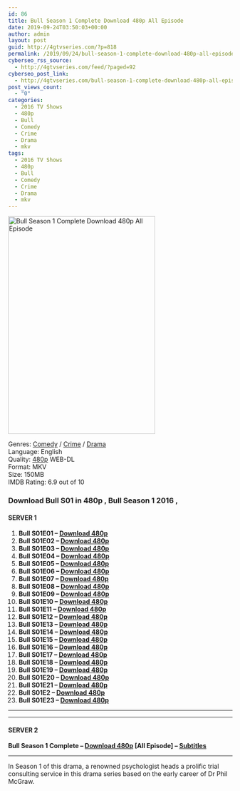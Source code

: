 ```yaml
---
id: 86
title: Bull Season 1 Complete Download 480p All Episode
date: 2019-09-24T03:50:03+00:00
author: admin
layout: post
guid: http://4gtvseries.com/?p=818
permalink: /2019/09/24/bull-season-1-complete-download-480p-all-episode-2/
cyberseo_rss_source:
  - http://4gtvseries.com/feed/?paged=92
cyberseo_post_link:
  - http://4gtvseries.com/bull-season-1-complete-download-480p-all-episode/
post_views_count:
  - "0"
categories:
  - 2016 TV Shows
  - 480p
  - Bull
  - Comedy
  - Crime
  - Drama
  - mkv
tags:
  - 2016 TV Shows
  - 480p
  - Bull
  - Comedy
  - Crime
  - Drama
  - mkv
---
```

<img loading="lazy" class="aligncenter" src="https://1.bp.blogspot.com/-d2GsCMjoVOc/XYm5K9rSDrI/AAAAAAAAAJo/p5iEV6354Fkh25k9NJM-OCbPcNteGasYQCK4BGAYYCw/s1600/Bull%2BSeason%2B1.jpg" alt="Bull Season 1 Complete Download 480p All Episode" width="330" height="488" />

Genres: <a href="http://4gtvseries.com/tag/comedy/" data-wpel-link="internal">Comedy</a> / <a href="http://4gtvseries.com/tag/crime/" data-wpel-link="internal">Crime</a> /&nbsp;<a href="http://4gtvseries.com/tag/drama/" data-wpel-link="internal">Drama</a>  
Language: English  
Quality:&nbsp;<a href="http://4gtvseries.com/tag/480p/" data-wpel-link="internal">480p</a> WEB-DL  
Format: MKV  
Size: 150MB  
IMDB Rating: 6.9 out of 10

### **Download Bull S01 in 480p , Bull Season 1 2016 ,&nbsp;**

#### <span><strong>SERVER 1</strong></span>

  1. **Bull S01E01 – <a href="http://slink.dl480p.xyz/RV5xd" data-wpel-link="external" target="_blank" rel="nofollow external noopener noreferrer" class="wpel-icon-left"><i class="wpel-icon fa fa-download" aria-hidden="true"></i>Download 480p</a>**
  2. **Bull S01E02 – <a href="http://slink.dl480p.xyz/LRQDI" data-wpel-link="external" target="_blank" rel="nofollow external noopener noreferrer" class="wpel-icon-left"><i class="wpel-icon fa fa-download" aria-hidden="true"></i>Download 480p</a>**
  3. **Bull S01E03 – <a href="http://slink.dl480p.xyz/dyiYOVsM" data-wpel-link="external" target="_blank" rel="nofollow external noopener noreferrer" class="wpel-icon-left"><i class="wpel-icon fa fa-download" aria-hidden="true"></i>Download 480p</a>**
  4. **Bull S01E04 – <a href="http://slink.dl480p.xyz/9B9BrR" data-wpel-link="external" target="_blank" rel="nofollow external noopener noreferrer" class="wpel-icon-left"><i class="wpel-icon fa fa-download" aria-hidden="true"></i>Download 480p</a>**
  5. **Bull S01E05 – <a href="http://slink.dl480p.xyz/YwvPKP" data-wpel-link="external" target="_blank" rel="nofollow external noopener noreferrer" class="wpel-icon-left"><i class="wpel-icon fa fa-download" aria-hidden="true"></i>Download 480p</a>**
  6. **Bull S01E06 – <a href="http://slink.dl480p.xyz/iHjTf" data-wpel-link="external" target="_blank" rel="nofollow external noopener noreferrer" class="wpel-icon-left"><i class="wpel-icon fa fa-download" aria-hidden="true"></i>Download 480p</a>**
  7. **Bull S01E07 – <a href="http://slink.dl480p.xyz/4NkVZhWX" data-wpel-link="external" target="_blank" rel="nofollow external noopener noreferrer" class="wpel-icon-left"><i class="wpel-icon fa fa-download" aria-hidden="true"></i>Download 480p</a>**
  8. **Bull S01E08 – <a href="http://slink.dl480p.xyz/SkRDU" data-wpel-link="external" target="_blank" rel="nofollow external noopener noreferrer" class="wpel-icon-left"><i class="wpel-icon fa fa-download" aria-hidden="true"></i>Download 480p</a>**
  9. **Bull S01E09 – <a href="http://slink.dl480p.xyz/rHo4" data-wpel-link="external" target="_blank" rel="nofollow external noopener noreferrer" class="wpel-icon-left"><i class="wpel-icon fa fa-download" aria-hidden="true"></i>Download 480p</a>**
 10. **Bull S01E10 – <a href="http://slink.dl480p.xyz/FdflWn" data-wpel-link="external" target="_blank" rel="nofollow external noopener noreferrer" class="wpel-icon-left"><i class="wpel-icon fa fa-download" aria-hidden="true"></i>Download 480p</a>**
 11. **Bull S01E11 – <a href="http://slink.dl480p.xyz/RJKLbxI5" data-wpel-link="external" target="_blank" rel="nofollow external noopener noreferrer" class="wpel-icon-left"><i class="wpel-icon fa fa-download" aria-hidden="true"></i>Download 480p</a>**
 12. **Bull S01E12 – <a href="http://slink.dl480p.xyz/73bE5FC" data-wpel-link="external" target="_blank" rel="nofollow external noopener noreferrer" class="wpel-icon-left"><i class="wpel-icon fa fa-download" aria-hidden="true"></i>Download 480p</a>**
 13. **Bull S01E13 – <a href="http://slink.dl480p.xyz/sfXmkHmp" data-wpel-link="external" target="_blank" rel="nofollow external noopener noreferrer" class="wpel-icon-left"><i class="wpel-icon fa fa-download" aria-hidden="true"></i>Download 480p</a>**
 14. **Bull S01E14 – <a href="http://slink.dl480p.xyz/WZBMLG" data-wpel-link="external" target="_blank" rel="nofollow external noopener noreferrer" class="wpel-icon-left"><i class="wpel-icon fa fa-download" aria-hidden="true"></i>Download 480p</a>**
 15. **Bull S01E15 – <a href="http://slink.dl480p.xyz/94PrL9o3" data-wpel-link="external" target="_blank" rel="nofollow external noopener noreferrer" class="wpel-icon-left"><i class="wpel-icon fa fa-download" aria-hidden="true"></i>Download 480p</a>**
 16. **Bull S01E16 – <a href="http://slink.dl480p.xyz/Tnq3" data-wpel-link="external" target="_blank" rel="nofollow external noopener noreferrer" class="wpel-icon-left"><i class="wpel-icon fa fa-download" aria-hidden="true"></i>Download 480p</a>**
 17. **Bull S01E17 – <a href="http://slink.dl480p.xyz/5CHF8Tuq" data-wpel-link="external" target="_blank" rel="nofollow external noopener noreferrer" class="wpel-icon-left"><i class="wpel-icon fa fa-download" aria-hidden="true"></i>Download 480p</a>**
 18. **Bull S01E18 – <a href="http://slink.dl480p.xyz/4A3dCK" data-wpel-link="external" target="_blank" rel="nofollow external noopener noreferrer" class="wpel-icon-left"><i class="wpel-icon fa fa-download" aria-hidden="true"></i>Download 480p</a>**
 19. **Bull S01E19 – <a href="http://slink.dl480p.xyz/aSo3V" data-wpel-link="external" target="_blank" rel="nofollow external noopener noreferrer" class="wpel-icon-left"><i class="wpel-icon fa fa-download" aria-hidden="true"></i>Download 480p</a>**
 20. **Bull S01E20 – <a href="http://slink.dl480p.xyz/LZvlUDN" data-wpel-link="external" target="_blank" rel="nofollow external noopener noreferrer" class="wpel-icon-left"><i class="wpel-icon fa fa-download" aria-hidden="true"></i>Download 480p</a>**
 21. **Bull S01E21 – <a href="http://slink.dl480p.xyz/abxOpEs" data-wpel-link="external" target="_blank" rel="nofollow external noopener noreferrer" class="wpel-icon-left"><i class="wpel-icon fa fa-download" aria-hidden="true"></i>Download 480p</a>**
 22. **Bull S01E2 – <a href="http://slink.dl480p.xyz/uryiVLb" data-wpel-link="external" target="_blank" rel="nofollow external noopener noreferrer" class="wpel-icon-left"><i class="wpel-icon fa fa-download" aria-hidden="true"></i>Download 480p</a>**
 23. **Bull S01E23 – <a href="http://slink.dl480p.xyz/EAHM77xG" data-wpel-link="external" target="_blank" rel="nofollow external noopener noreferrer" class="wpel-icon-left"><i class="wpel-icon fa fa-download" aria-hidden="true"></i>Download 480p</a>**

* * *

* * *

#### <span><strong>SERVER 2</strong></span>

**Bull Season 1 Complete – <a href="http://dl480p.xyz/583/" data-wpel-link="external" target="_blank" rel="nofollow external noopener noreferrer" class="wpel-icon-left"><i class="wpel-icon fa fa-download" aria-hidden="true"></i>Download 480p</a> [All Episode] – <a href="https://subscene.com/subtitles/bull-first-season" data-wpel-link="external" target="_blank" rel="nofollow external noopener noreferrer" class="wpel-icon-left"><i class="wpel-icon fa fa-download" aria-hidden="true"></i>Subtitles</a>**

* * *

In Season 1 of this drama, a renowned psychologist heads a prolific trial consulting service in this drama series based on the early career of Dr Phil McGraw.

<div align="center">
</div>